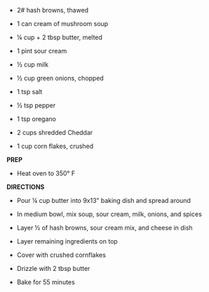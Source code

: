 -   2# hash browns, thawed

-   1 can cream of mushroom soup

-   ¼ cup + 2 tbsp butter, melted

-   1 pint sour cream

-   ½ cup milk

-   ½ cup green onions, chopped

-   1 tsp salt

-   ½ tsp pepper

-   1 tsp oregano

-   2 cups shredded Cheddar

-   1 cup corn flakes, crushed

**PREP**

-   Heat oven to 350° F

**DIRECTIONS**

-   Pour ¼ cup butter into 9x13” baking dish and spread around

-   In medium bowl, mix soup, sour cream, milk, onions, and spices

-   Layer ½ of hash browns, sour cream mix, and cheese in dish

-   Layer remaining ingredients on top

-   Cover with crushed cornflakes

-   Drizzle with 2 tbsp butter

-   Bake for 55 minutes

